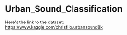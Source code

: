 # Urban_Sound_Classification

Here's the link to the dataset:  
https://www.kaggle.com/chrisfilo/urbansound8k
